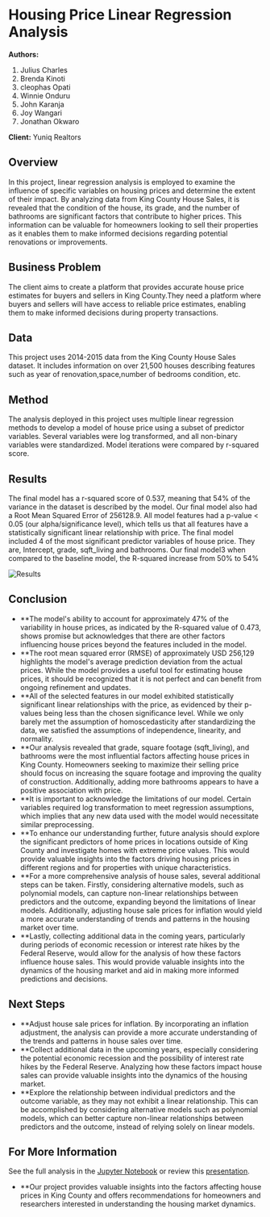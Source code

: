 # Housing Price Linear Regression Analysis

**Authors:**
 1. Julius Charles
 2. Brenda Kinoti
 3. cleophas Opati
 4. Winnie Onduru
 5. John Karanja
 6. Joy Wangari
 7. Jonathan Okwaro

**Client:** Yuniq Realtors

## Overview
In this project, linear regression analysis is employed to examine the influence of specific variables on housing prices and determine the extent of their impact. By analyzing data from King County House Sales, it is revealed that the condition of the house, its grade, and the number of bathrooms are significant factors that contribute to higher prices. This information can be valuable for homeowners looking to sell their properties as it enables them to make informed decisions regarding potential renovations or improvements.

## Business Problem
The client aims to create a platform that provides accurate house price estimates for buyers and sellers in King County.They need a platform where buyers and sellers will have access to reliable price estimates, enabling them to make informed decisions during property transactions.

## Data
This project uses 2014-2015 data from the King County House Sales dataset. It includes information on over 21,500 houses describing features such as year of renovation,space,number of bedrooms condition, etc.

## Method
The analysis deployed in this project uses multiple linear regression methods to develop a model of house price using a subset of predictor variables. Several variables were log transformed, and all non-binary variables were standardized. Model iterations were compared by r-squared score.

## Results
The final model has a r-squared score of 0.537, meaning that 54% of the variance in the dataset is described by the model.
Our final model also had a Root Mean Squared Error of 256128.9.
All model features had a p-value < 0.05 (our alpha/significance level), which tells us that all features have a statistically significant linear relationship with price.
The final model included 4 of the most significant predictor variables of house price. They are, Intercept, grade, sqft_living and bathrooms.
Our final model3 when compared to the baseline model, the R-squared increase from 50% to 54%

![Results](./images/results.png)
## Conclusion
- **The model's ability to account for approximately 47% of the variability in house prices, as indicated by the R-squared value of 0.473, shows promise but acknowledges that there are other factors influencing house prices beyond the features included in the model.
- **The root mean squared error (RMSE) of approximately USD 256,129 highlights the model's average prediction deviation from the actual prices. While the model provides a useful tool for estimating house prices, it should be recognized that it is not perfect and can benefit from ongoing refinement and updates.
- **All of the selected features in our model exhibited statistically significant linear relationships with the price, as evidenced by their p-values being less than the chosen significance level. While we only barely met the assumption of homoscedasticity after standardizing the data, we satisfied the assumptions of independence, linearity, and normality.
- **Our analysis revealed that grade, square footage (sqft_living), and bathrooms were the most influential factors affecting house prices in King County. Homeowners seeking to maximize their selling price should focus on increasing the square footage and improving the quality of construction. Additionally, adding more bathrooms appears to have a positive association with price.
- **It is important to acknowledge the limitations of our model. Certain variables required log transformation to meet regression assumptions, which implies that any new data used with the model would necessitate similar preprocessing.
- **To enhance our understanding further, future analysis should explore the significant predictors of home prices in locations outside of King County and investigate homes with extreme price values. This would provide valuable insights into the factors driving housing prices in different regions and for properties with unique characteristics.
- **For a more comprehensive analysis of house sales, several additional steps can be taken. Firstly, considering alternative models, such as polynomial models, can capture non-linear relationships between predictors and the outcome, expanding beyond the limitations of linear models. Additionally, adjusting house sale prices for inflation would yield a more accurate understanding of trends and patterns in the housing market over time.
- **Lastly, collecting additional data in the coming years, particularly during periods of economic recession or interest rate hikes by the Federal Reserve, would allow for the analysis of how these factors influence house sales. This would provide valuable insights into the dynamics of the housing market and aid in making more informed predictions and decisions.

## Next Steps
- **Adjust house sale prices for inflation. By incorporating an inflation adjustment, the analysis can provide a more accurate understanding of the trends and patterns in house sales over time.
- **Collect additional data in the upcoming years, especially considering the potential economic recession and the possibility of interest rate hikes by the Federal Reserve. Analyzing how these factors impact house sales can provide valuable insights into the dynamics of the housing market.
- **Explore the relationship between individual predictors and the outcome variable, as they may not exhibit a linear relationship. This can be accomplished by considering alternative models such as polynomial models, which can better capture non-linear relationships between predictors and the outcome, instead of relying solely on linear models.

## For More Information

See the full analysis in the [Jupyter Notebook](./Student.ipynb) or review this [presentation](./presentation.pdf).


- **Our project provides valuable insights into the factors affecting house prices in King County and offers recommendations for homeowners and researchers interested in understanding the housing market dynamics.



